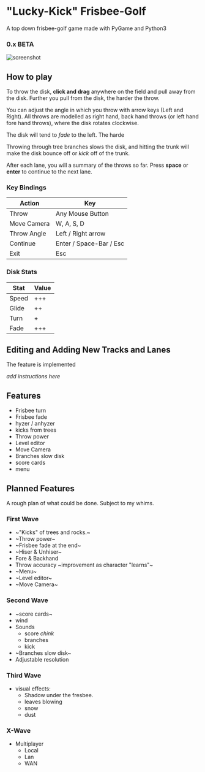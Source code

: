 # "Lucky-Kick" Frisbee-Golf
A top down frisbee-golf game made with PyGame and Python3

### 0.x BETA ###

![screenshot](/images/main_menu.png)

## How to play ##

To throw the disk, **click and drag** anywhere on the field and pull away from the disk. Further you pull from the disk, the harder the throw.

You can adjust the angle in which you throw with arrow keys (Left and Right). All throws are modelled as right hand, back hand throws (or left hand fore hand throws), where the disk rotates clockwise.

The disk will tend to *fade* to the left. The harde

Throwing through tree branches slows the disk, and hitting the trunk will make the disk bounce off or *kick* off of the trunk.

After each lane, you will a summary of the throws so far. Press **space** or **enter** to continue to the next lane.

### Key Bindings ###

| Action       | Key                     |
| ------------ | ----------------------- |
| Throw        | Any Mouse Button        |
| Move Camera  | W, A, S, D              |
| Throw Angle  | Left / Right arrow      |
| Continue     | Enter / Space-Bar / Esc |
| Exit         | Esc                     |

### Disk Stats ###

| Stat  | Value |
| ----- | ----- |
| Speed | +++   |
| Glide | ++    |
| Turn  | +     |
| Fade  | +++   |

## Editing and Adding New Tracks and Lanes

The feature is implemented

*add instructions here*

## Features
- Frisbee turn
- Frisbee fade
- hyzer / anhyzer
- kicks from trees
- Throw power
- Level editor
- Move Camera
- Branches slow disk
- score cards
- menu

## Planned Features ##

A rough plan of what could be done.
Subject to my whims.

### First Wave ###
- ~"Kicks" of trees and rocks.~
- ~Throw power~
- ~Frisbee fade at the end~
- ~Hiser & Unhiser~
- Fore & Backhand
- Throw accuracy ~improvement as character "learns"~
- ~Menu~
- ~Level editor~
- ~Move Camera~

### Second Wave ###
- ~score cards~
- wind
- Sounds
  - score *chink*
  - branches
  - kick
- ~Branches slow disk~
- Adjustable resolution

### Third Wave ###
- visual effects:
  - Shadow under the fresbee.
  - leaves blowing
  - snow
  - dust

### X-Wave ###
- Multiplayer
  - Local
  - Lan
  - WAN
